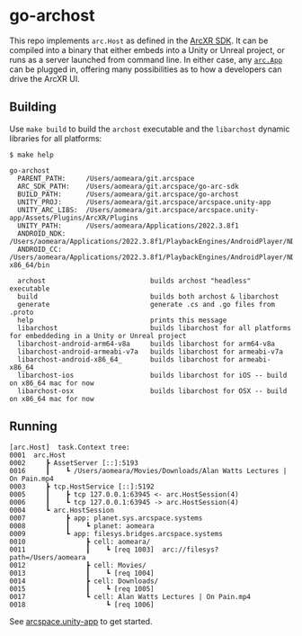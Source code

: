 # go-archost
This repo implements `arc.Host` as defined in the [ArcXR SDK](https://github.com/arcspace/go-arc-sdk).  It can be compiled into a binary that either embeds into a Unity or Unreal project, or runs as a server launched from command line.  In either case, any [`arc.App`](https://github.com/arcspace/go-arc-sdk/blob/main/apis/arc/api.app.go) can be plugged in, offering many possibilities as to how a developers can drive the ArcXR UI.

## Building

Use `make build` to build the `archost` executable and the `libarchost` dynamic libraries for all platforms:

```
$ make help

go-archost
  PARENT_PATH:     /Users/aomeara/git.arcspace
  ARC_SDK_PATH:    /Users/aomeara/git.arcspace/go-arc-sdk
  BUILD_PATH:      /Users/aomeara/git.arcspace/go-archost
  UNITY_PROJ:      /Users/aomeara/git.arcspace/arcspace.unity-app
  UNITY_ARC_LIBS:  /Users/aomeara/git.arcspace/arcspace.unity-app/Assets/Plugins/ArcXR/Plugins
  UNITY_PATH:      /Users/aomeara/Applications/2022.3.8f1
  ANDROID_NDK:     /Users/aomeara/Applications/2022.3.8f1/PlaybackEngines/AndroidPlayer/NDK
  ANDROID_CC:      /Users/aomeara/Applications/2022.3.8f1/PlaybackEngines/AndroidPlayer/NDK/toolchains/llvm/prebuilt/darwin-x86_64/bin

  archost                          builds archost "headless" executable
  build                            builds both archost & libarchost
  generate                         generate .cs and .go files from .proto
  help                             prints this message
  libarchost                       builds libarchost for all platforms for embeddeding in a Unity or Unreal project
  libarchost-android-arm64-v8a     builds libarchost for arm64-v8a
  libarchost-android-armeabi-v7a   builds libarchost for armeabi-v7a 
  libarchost-android-x86_64_       builds libarchost for armeabi-x86_64
  libarchost-ios                   builds libarchost for iOS -- build on x86_64 mac for now
  libarchost-osx                   builds libarchost for OSX -- build on x86_64 mac for now
```

## Running

```
[arc.Host]  task.Context tree:
0001  arc.Host
0002     ┣ AssetServer [::]:5193
0016     ┃    ┗ /Users/aomeara/Movies/Downloads/Alan Watts Lectures | On Pain.mp4
0003     ┣ tcp.HostService [::]:5192
0005     ┃    ┣ tcp 127.0.0.1:63945 <- arc.HostSession(4)
0006     ┃    ┗ tcp 127.0.0.1:63945 -> arc.HostSession(4)
0004     ┗ arc.HostSession
0007          ┣ app: planet.sys.arcspace.systems
0008          ┃    ┗ planet: aomeara
0009          ┗ app: filesys.bridges.arcspace.systems
0010               ┣ cell: aomeara/
0011               ┃    ┗ [req 1003]  arc://filesys?path=/Users/aomeara
0012               ┣ cell: Movies/
0013               ┃    ┗ [req 1004] 
0014               ┣ cell: Downloads/
0015               ┃    ┗ [req 1005] 
0017               ┗ cell: Alan Watts Lectures | On Pain.mp4
0018                    ┗ [req 1006] 
```


See [arcspace.unity-app](https://github.com/arcspace/arcspace.unity-app) to get started.